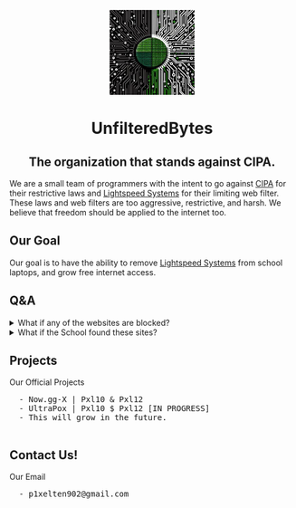 
<p align="center">
  <kbd>
    <img width="150px" src="/img/UnfilteredBytes.jpg">
  </kbd>
</p>

<h1 align="center">UnfilteredBytes</h1>
<h2 align="center">The organization that stands against CIPA.</h2>

We are a small team of programmers with the intent to go against <a href="https://www.fcc.gov/consumers/guides/childrens-internet-protection-act">CIPA</a> for their restrictive laws and <a href=https://www.lightspeedsystems.com/>Lightspeed Systems</a> for their limiting web filter.
These laws and web filters are too aggressive, restrictive, and harsh. We believe that freedom should be applied to the internet too.

## Our Goal

Our goal is to have the ability to remove <a href=https://www.lightspeedsystems.com/>Lightspeed Systems</a> from school laptops, and grow free internet access.

## Q&A

<details>
  <summary>What if any of the websites are blocked?</summary>

  ### Use it in a proxy, or deploy it with our repos.
</details>

<details>
  <summary>What if the School found these sites?</summary>

  ### UnfilteredBytes is not responsible for any trouble caused by other people that find our sites.
</details>

## Projects

</details>
  <summary>Our Official Projects</summary>
  <pre>
  - Now.gg-X | Pxl10 & Pxl12
  - UltraPox | Pxl10 $ Pxl12 [IN PROGRESS]
  - This will grow in the future.
  </pre>
</details>

## Contact Us!


</details>
  <summary>Our Email</summary>
  <pre>
  - p1xelten902@gmail.com
  </pre>
</details>

